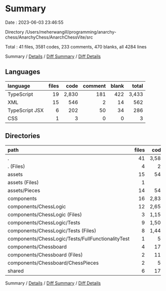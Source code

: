 # Summary

Date : 2023-06-03 23:46:55

Directory /Users/meherwangill/programming/anarchy-chess/AnarchyChess/AnarchChessVite/src

Total : 41 files,  3581 codes, 233 comments, 470 blanks, all 4284 lines

Summary / [Details](details.md) / [Diff Summary](diff.md) / [Diff Details](diff-details.md)

## Languages
| language | files | code | comment | blank | total |
| :--- | ---: | ---: | ---: | ---: | ---: |
| TypeScript | 19 | 2,830 | 181 | 422 | 3,433 |
| XML | 15 | 546 | 2 | 14 | 562 |
| TypeScript JSX | 6 | 202 | 50 | 34 | 286 |
| CSS | 1 | 3 | 0 | 0 | 3 |

## Directories
| path | files | code | comment | blank | total |
| :--- | ---: | ---: | ---: | ---: | ---: |
| . | 41 | 3,581 | 233 | 470 | 4,284 |
| . (Files) | 4 | 27 | 1 | 7 | 35 |
| assets | 15 | 546 | 2 | 14 | 562 |
| assets (Files) | 1 | 1 | 0 | 0 | 1 |
| assets/Pieces | 14 | 545 | 2 | 14 | 561 |
| components | 16 | 2,830 | 226 | 420 | 3,476 |
| components/ChessLogic | 12 | 2,652 | 176 | 392 | 3,220 |
| components/ChessLogic (Files) | 3 | 1,151 | 158 | 205 | 1,514 |
| components/ChessLogic/Tests | 9 | 1,501 | 18 | 187 | 1,706 |
| components/ChessLogic/Tests (Files) | 8 | 1,448 | 18 | 175 | 1,641 |
| components/ChessLogic/Tests/FullFunctionalityTest | 1 | 53 | 0 | 12 | 65 |
| components/Chessboard | 4 | 178 | 50 | 28 | 256 |
| components/Chessboard (Files) | 2 | 119 | 49 | 18 | 186 |
| components/Chessboard/ChessPieces | 2 | 59 | 1 | 10 | 70 |
| shared | 6 | 178 | 4 | 29 | 211 |

Summary / [Details](details.md) / [Diff Summary](diff.md) / [Diff Details](diff-details.md)
